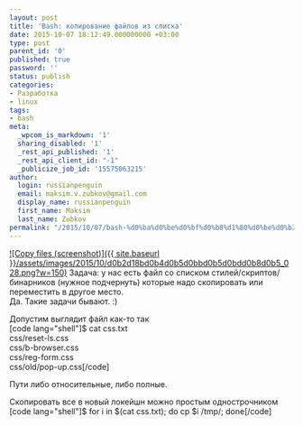 ```yaml
---
layout: post
title: 'Bash: копирование файлов из списка'
date: 2015-10-07 18:12:49.000000000 +03:00
type: post
parent_id: '0'
published: true
password: ''
status: publish
categories:
- Разработка
- linux
tags:
- bash
meta:
  _wpcom_is_markdown: '1'
  sharing_disabled: '1'
  _rest_api_published: '1'
  _rest_api_client_id: "-1"
  _publicize_job_id: '15575063215'
author:
  login: russianpenguin
  email: maksim.v.zubkov@gmail.com
  display_name: russianpenguin
  first_name: Maksim
  last_name: Zubkov
permalink: "/2015/10/07/bash-%d0%ba%d0%be%d0%bf%d0%b8%d1%80%d0%be%d0%b2%d0%b0%d0%bd%d0%b8%d0%b5-%d1%84%d0%b0%d0%b9%d0%bb%d0%be%d0%b2-%d0%b8%d0%b7-%d1%81%d0%bf%d0%b8%d1%81%d0%ba%d0%b0/"
---
```

[![Copy files (screenshot)]({{ site.baseurl }}/assets/images/2015/10/d0b2d18bd0b4d0b5d0bbd0b5d0bdd0b8d0b5_028.png?w=150)](https://russianpenguin.files.wordpress.com/2015/10/d0b2d18bd0b4d0b5d0bbd0b5d0bdd0b8d0b5_028.png) Задача: у нас есть файл со списком стилей/скриптов/бинарников (нужное подчернуть) которые надо скопировать или переместить в другое место.  
Да. Такие задачи бывают. :)

Допустим выглядит файл как-то так  
[code lang="shell"]$ cat css.txt  
css/reset-ls.css  
css/b-browser.css  
css/reg-form.css  
css/old/pop-up.css[/code]

Пути либо относительные, либо полные.

Скопировать все в новый локейшн можно простым однострочником  
[code lang="shell"]$ for i in $(cat css.txt); do cp $i /tmp/; done[/code]

